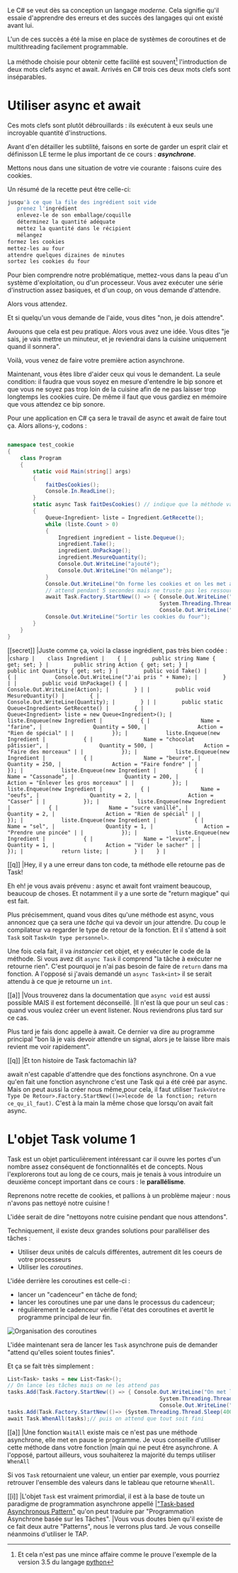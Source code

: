 Le C# se veut dès sa conception un langage *moderne*. Cela signifie qu'il essaie d'apprendre des erreurs et des succès des langages qui ont existé avant lui.

L'un de ces succès a été la mise en place de systèmes de coroutines et de multithreading facilement programmable.

La méthode choisie pour obtenir cette facilité est souvent[^async-python] l'introduction de deux mots clefs async et await. Arrivés en C# trois ces deux mots clefs sont
inséparables.

[^async-python]: Et cela n'est pas une mince affaire comme le prouve l'exemple de la version 3.5 du langage [python]()

# Utiliser async et await

Ces mots clefs sont plutôt débrouillards : ils exécutent à eux seuls une incroyable quantité d'instructions.

Avant d'en détailler les subtilité, faisons en sorte de garder un esprit clair et définisson LE terme le plus important de ce cours : ***asynchrone***.

Mettons nous dans une situation de votre vie courante : faisons cuire des cookies.

Un résumé de la recette peut être celle-ci:

```bash
jusqu'à ce que la file des ingrédient soit vide
   prenez l'ingrédient
   enlevez-le de son emballage/coquille
   déterminez la quantité adéquate
   mettez la quantité dans le récipient
   mélangez
formez les cookies
mettez-les au four
attendre quelques dizaines de minutes
sortez les cookies du four
```

Pour bien comprendre notre problématique, mettez-vous dans la peau d'un système d'exploitation, ou d'un processeur.
Vous avez exécuter une série d'instruction assez basiques, et d'un coup, on vous demande d'attendre.

Alors vous attendez.

Et si quelqu'un vous demande de l'aide, vous dites "non, je dois attendre".

Avouons que cela est peu pratique. Alors vous avez une idée. Vous dites "je sais, je vais mettre un minuteur, et je reviendrai dans la cuisine uniquement quand il sonnera".

Voilà, vous venez de faire votre première action asynchrone.

Maintenant, vous êtes libre d'aider ceux qui vous le demandent. La seule condition: il faudra que vous soyez en mesure d'entendre le bip sonore 
et que vous ne soyez pas trop loin de la cuisine afin de ne pas laisser trop longtemps les cookies cuire.
De même il faut que vous gardiez en mémoire que vous attendez ce bip sonore.

Pour une application en C# ça sera le travail de async et await de faire tout ça. Alors allons-y, codons :

```csharp

namespace test_cookie
{
    class Program
    {
        static void Main(string[] args)
        {
            faitDesCookies();
            Console.In.ReadLine();
        }
        static async Task faitDesCookies() // indique que la méthode va faire quelque chose d'asynchrone
        {
            Queue<Ingredient> liste = Ingredient.GetRecette();
            while (liste.Count > 0)
            {
                Ingredient ingredient = liste.Dequeue();
                ingredient.Take();
                ingredient.UnPackage();
                ingredient.MesureQuantity();
                Console.Out.WriteLine("ajouté");
                Console.Out.WriteLine("On mélange");
            }
            Console.Out.WriteLine("On forme les cookies et on les met au four");
            // attend pendant 5 secondes mais ne truste pas les ressources
            await Task.Factory.StartNew(() => { Console.Out.WriteLine("On met le minuteur."); 
                                                System.Threading.Thread.Sleep(5000);
                                                Console.Out.WriteLine("DRIIIIIIIIIIIIIIIIING"); });
            Console.Out.WriteLine("Sortir les cookies du four");
        }
    }
}
```

[[secret]]
|Juste comme ça, voici la classe ingrédient, pas très bien codée :
|```csharp
|    class Ingredient
|    {
|        public string Name { get; set; }
|        public string Action { get; set; }
|        public int Quantity { get; set; }
|        public void Take()
|        {
|            Console.Out.WriteLine("J'ai pris " + Name);
|        }
|
|        public void UnPackage() {
|            Console.Out.WriteLine(Action);
|        }
|
|        public void MesureQuantity()
|        {
|            Console.Out.WriteLine(Quantity);
|        }
|
|        public static Queue<Ingredient> GetRecette()
|        {
|            Queue<Ingredient> liste = new Queue<Ingredient>();
|            liste.Enqueue(new Ingredient
|            {
|                Name = "farine",
|                Quantity = 500,
|                Action = "Rien de spécial"
|
|            });
|            liste.Enqueue(new Ingredient
|            {
|                Name = "chocolat pâtissier",
|                Quantity = 500,
|                Action = "Faire des morceaux"
|
|            });
|            liste.Enqueue(new Ingredient
|            {
|                Name = "beurre",
|                Quantity = 250,
|                Action = "Faire fondre"
|
|            });
|            liste.Enqueue(new Ingredient
|            {
|                Name = "Cassonade",
|                Quantity = 200,
|                Action = "Enlever les gros morceaux"
|
|            });
|            liste.Enqueue(new Ingredient
|            {
|                Name = "oeufs",
|                Quantity = 2,
|                Action = "Casser"
|
|            });
|            liste.Enqueue(new Ingredient
|            {
|                Name = "sucre vanillé",
|                Quantity = 2,
|                Action = "Rien de spécial"
|
|            });
|            liste.Enqueue(new Ingredient
|            {
|                Name = "sel",
|                Quantity = 1,
|                Action = "Prendre une pincée"
|
|            });
|            liste.Enqueue(new Ingredient
|            {
|                Name = "levure",
|                Quantity = 1,
|                Action = "Vider le sacher"
|
|            });
|            return liste;
|        }
|    }
|```

[[q]]
|Hey, il y a une erreur dans ton code, ta méthode elle retourne pas de Task!

Eh eh! je vous avais prévenu : async et await font vraiment beaucoup, beaucoup de choses. Et notamment il y a une sorte de "return magique" qui est fait.

Plus précisemment, quand vous dites qu'une méthode est async, vous annoncez que ça sera une *tâche* qui va devoir un jour attendre.
Du coup le compilateur va regarder le type de retour de la fonction. Et il s'attend à soit `Task` soit `Task<Un type personnel>`.

Une fois cela fait, il va *instancier* cet objet, et y exécuter le code de la méthode. Si vous avez dit `async Task` il comprend "la tâche à exécuter ne retourne rien".
C'est pourquoi je n'ai pas besoin de faire de `return` dans ma fonction. A l'opposé si j'avais demandé un `async Task<int>`
il se serait attendu à ce que je retourne un `int`.

[[a]]
|Vous trouverez dans la documentation que `async void` est aussi possible MAIS il est fortement déconseillé.
|Il n'est là que pour un seul cas : quand vous voulez créer un event listener. Nous reviendrons plus tard sur ce cas.

Plus tard je fais donc appelle à await. Ce dernier va dire au programme principal "bon là je vais devoir attendre un signal,
alors je te laisse libre mais revient me voir rapidement".

[[q]]
|Et ton histoire de Task factomachin là?

await n'est capable d'attendre que des fonctions asynchrone. On a vue qu'en fait une fonction asynchrone c'est une Task qui a été créé par async.
Mais on peut aussi la créer nous même,pour cela, il faut utiliser `Task<Votre Type De Retour>.Factory.StartNew(()=>lecode de la fonction; return ce_qu_il_faut)`.
C'est à la main la même chose que lorsqu'on avait fait async.

# L'objet Task volume 1

Task est un objet particulièrement intéressant car il ouvre les portes d'un nombre assez conséquent de fonctionnalités et de concepts.
Nous l'explorerons tout au long de ce cours, mais je tenais à vous introduire un deuxième concept important dans ce cours : le **parallélisme**.

Reprenons notre recette de cookies, et pallions à un problème majeur : nous n'avons pas nettoyé notre cuisine !

L'idée serait de dire "nettoyons notre cuisine pendant que nous attendons".

Techniquement, il existe deux grandes solutions pour paralléliser des tâches :

- Utiliser deux unités de calculs différentes, autrement dit les coeurs de votre processeurs
- Utiliser les *coroutines*.

L'idée derrière les coroutines est celle-ci :

- lancer un "cadenceur" en tâche de fond;
- lancer les coroutines une par une dans le processus du cadenceur;
- régulièrement le cadenceur vérifie l'état des coroutines et avertit le programme principal de leur fin.

![Organisation des coroutines](archive:boucle-coroutine.png)

L'idée maintenant sera de lancer les `Task` asynchrone puis de demander "attend qu'elles soient toutes finies".

Et ça se fait très simplement :


```csharp
List<Task> tasks = new List<Task>();
// On lance les tâches mais on ne les attend pas
tasks.Add(Task.Factory.StartNew(() => { Console.Out.WriteLine("On met le minuteur."); 
                                                System.Threading.Thread.Sleep(5000);
                                                Console.Out.WriteLine("DRIIIIIIIIIIIIIIIIING"); });
tasks.Add(Task.Factory.StartNew(()=> {System.Threading.Thread.Sleep(4000);/*trop facile de nettoyer :p*/});
await Task.WhenAll(tasks);// puis on attend que tout soit fini
```

[[a]]
|Une fonction `WaitAll` existe mais ce n'est pas une méthode asynchrone, elle met en pause le programme. Je vous conseille d'utiliser cette méthode dans votre fonction
|main qui ne peut être asynchrone. A l'opposé, partout ailleurs, vous souhaiterez la majorité du temps utiliser `WhenAll`

Si vos `Task` retournaient une valeur, un entier par exemple, vous pourriez retrouver l'ensemble des valeurs dans le tableau que retourne `WhenAll`.

[[i]]
|L'objet `Task` est vraiment primordial, il est à la base de toute un paradigme de programmation asynchrone appellé
|["Task-based Asynchronous Pattern"](https://msdn.microsoft.com/en-us/library/hh873175.aspx) qu'on peut traduire par "Programmation Asynchrone basée sur les Tâches". 
|Vous vous doutes bien qu'il existe de ce fait deux autre "Patterns", nous le verrons plus tard. Je vous conseille néanmoins d'utiliser le TAP.


